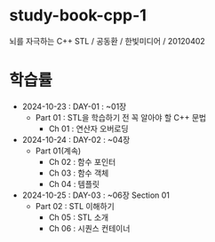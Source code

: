 # study-book-cpp-1
뇌를 자극하는 C++ STL / 공동환 / 한빛미디어 / 20120402

# 학습률
- 2024-10-23 : DAY-01 : ~01장
  - Part 01 : STL을 학습하기 전 꼭 알아야 할 C++ 문법
    - Ch 01 : 연산자 오버로딩
- 2024-10-24 : DAY-02 : ~04장
  - Part 01(계속)
    - Ch 02 : 함수 포인터
    - Ch 03 : 함수 객체
    - Ch 04 : 템플릿
- 2024-10-25 : DAY-03 : ~06장 Section 01
  - Part 02 : STL 이해하기
    - Ch 05 : STL 소개
    - Ch 06 : 시퀀스 컨테이너

